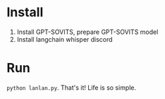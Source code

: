 # Install
1. Install GPT-SOVITS, prepare GPT-SOVITS model
1. Install langchain whisper discord

# Run
`python lanlan.py`. That's it! Life is so simple.
